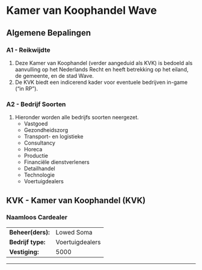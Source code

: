 # Kamer van Koophandel Wave

## Algemene Bepalingen

### A1 - Reikwijdte

1. Deze Kamer van Koophandel (verder aangeduid als KVK) is bedoeld als aanvulling op het Nederlands Recht en heeft betrekking op het eiland, de gemeente, en de stad Wave.
2. De KVK biedt een indicerend kader voor eventuele bedrijven in-game (“in RP”).

### A2 - Bedrijf Soorten

1. Hieronder worden alle bedrijfs soorten neergezet.
    * Vastgoed
    * Gezondheidszorg
    * Transport- en logistieke
    * Consultancy
    * Horeca
    * Productie
    * Financiële dienstverleners
    * Detailhandel
    * Technologie
    * Voertuigdealers

## KVK - Kamer van Koophandel (KVK)

### Naamloos Cardealer
|   |   |
|---|---|
| **Beheer(ders):** | Lowed Soma | Florian Hazelnoot | Crusty Air | Jesse Air |
| **Bedrijf type:**  | Voertuigdealers |
| **Vestiging:**  | 5000 |

---------------------
